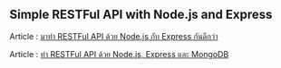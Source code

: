 ## Simple RESTFul API with Node.js and Express


Article : [มาทำ RESTFul API ด้วย Node.js กับ Express กันดีกว่า](http://devahoy.com/2014/09/restful-api-with-node-js-and-express)

Article : [ทำ RESTFul API ด้วย Node.js, Express และ MongoDB](http://devahoy.com/2014/11/restful-api-with-node-js-and-mongodb)